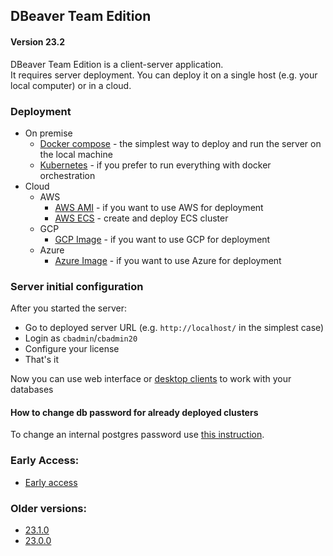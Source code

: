 ## DBeaver Team Edition

#### Version 23.2

DBeaver Team Edition is a client-server application.  
It requires server deployment. You can deploy it on a single host (e.g. your local computer)
or in a cloud.  

### Deployment 
 * On premise
    - [Docker compose](compose) - the simplest way to deploy and run the server on the local machine
    - [Kubernetes](k8s) - if you prefer to run everything with docker orchestration 
 * Cloud
    * AWS
        - [AWS AMI](AWS/ami/) - if you want to use AWS for deployment
        - [AWS ECS](AWS/ecs-fargate/) - create and deploy ECS cluster
    * GCP
        - [GCP Image](GCP/) - if you want to use GCP for deployment
    * Azure 
        - [Azure Image](Azure/) - if you want to use Azure for deployment

### Server initial configuration

After you started the server:

- Go to deployed server URL (e.g. `http://localhost/` in the simplest case)
- Login as `cbadmin`/`cbadmin20`
- Configure your license
- That's it

Now you can use web interface or [desktop clients](https://dbeaver.com/download/team-edition/) to work with your databases

#### How to change db password for already deployed clusters

To change an internal postgres password use [this instruction](CHANGEPWD.md#how-to-change-db-password-for-already-deployed-clusters).

### Early Access:

- [Early access](https://github.com/dbeaver/team-edition-deploy/tree/ea)

### Older versions:

- [23.1.0](https://github.com/dbeaver/team-edition-deploy/tree/23.1.0)
- [23.0.0](https://github.com/dbeaver/team-edition-deploy/tree/23.0.0)
